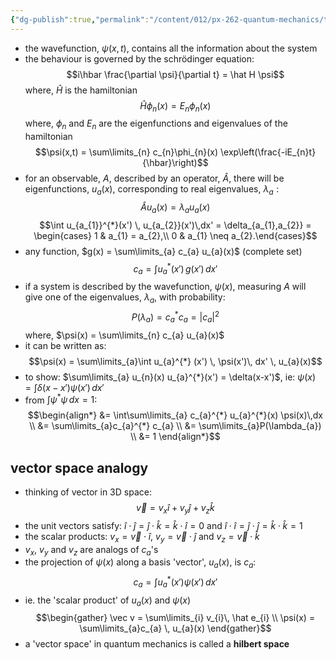 ```yaml
---
{"dg-publish":true,"permalink":"/content/012/px-262-quantum-mechanics/term-2/k-electron-spin/px-262-k2-recap/","noteIcon":"1","created":"2025-02-27T10:07:40.242+00:00","updated":"2025-02-27T10:32:02.078+00:00"}
---
```


- the wavefunction, $\psi(x,t)$, contains all the information about the system
- the behaviour is governed by the schrödinger equation:
$$i\hbar \frac{\partial \psi}{\partial t} = \hat H \psi$$
	where, $\hat H$ is the hamiltonian
$$\hat H \phi_{n}(x) = E_{n} \phi_{n} (x)$$
	where, $\phi_{n}$ and $E_{n}$ are the eigenfunctions and eigenvalues of the hamiltonian
$$\psi(x,t) = \sum\limits_{n} c_{n}\phi_{n}(x) \exp\left(\frac{-iE_{n}t}{\hbar}\right)$$
- for an observable, $A$, described by an operator, $\hat A$, there will be eigenfunctions, $u_{a}(x)$, corresponding to real eigenvalues, ${} \lambda_{a}: {}$
$$\hat A u_{a}(x) = \lambda_{a} u_{a}(x)$$
$$\int u_{a_{1}}^{*}(x') \, u_{a_{2}}(x')\,dx' = \delta_{a_{1},a_{2}} = \begin{cases} 1 & a_{1} = a_{2},\\ 0 & a_{1} \neq a_{2}.\end{cases}$$
- any function, $g(x) = \sum\limits_{a} c_{a} u_{a}(x)$ (complete set)
$$c_{a} = \int u_{a}^{*} (x' ) \, g(x') \, dx'$$
- if a system is described by the wavefunction, $\psi(x)$, measuring $A$ will give one of the eigenvalues, $\lambda_a$, with probability:
$$P(\lambda_{a}) = c_{a}^{*} c_{a} = |c_{a}|^{2}$$
	where, $\psi(x) = \sum\limits_{n} c_{a} u_{a}(x)$
- it can be written as:
$$\psi(x) = \sum\limits_{a}\int u_{a}^{*} (x') \, \psi(x')\, dx' \, u_{a}(x)$$
- to show: $\sum\limits_{a} u_{n}(x) u_{a}^{*}(x') = \delta(x-x')$, ie: $\psi(x) = \int \delta(x-x') \psi(x')\,dx'$
- from $\int \psi^{*}\psi\,dx = 1:$
$$\begin{align*}
&= \int\sum\limits_{a} c_{a}^{*} u_{a}^{*}(x) \psi(x)\,dx  \\
&= \sum\limits_{a}c_{a}^{*} c_{a} \\
&= \sum\limits_{a}P(\lambda_{a}) \\
&= 1
\end{align*}$$

## vector space analogy
- thinking of  vector in 3D space: $$\vec v = v_{x} \hat i + v_{y}\hat j + v_{z} \hat k$$
- the unit vectors satisfy: $\hat i \cdot \hat j = \hat j \cdot \hat k = \hat k \cdot \hat i = 0$ and $\hat i \cdot \hat i = \hat j \cdot \hat j = \hat k \cdot \hat k= 1$
- the scalar products: $v_{x} = \vec v \cdot \hat i$, $v_{y} = \vec v \cdot \hat j$ and $v_{z} = \vec v \cdot \hat k$
- $v_x$, $v_y$ and $v_{z}$ are analogs of $c_{a}$'s
- the projection of $\psi(x)$ along a basis 'vector', $u_a(x)$, is $c_{a}:$
$$c_{a}= \int u_{a}^{*} (x') \psi(x')\,dx'$$
- ie. the 'scalar product' of $u_{a}(x)$ and $\psi(x)$
$$\begin{gather}
\vec v = \sum\limits_{i} v_{i}\, \hat e_{i} \\
\psi(x) = \sum\limits_{a}c_{a} \, u_{a}(x)
\end{gather}$$
- a 'vector space' in quantum mechanics is called a **hilbert space**
